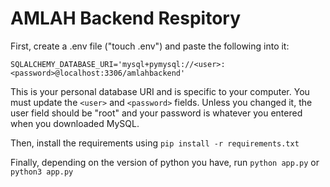# AMLAH Backend Respitory

First, create a .env file ("touch .env") and paste the following into it:

`SQLALCHEMY_DATABASE_URI='mysql+pymysql://<user>:<password>@localhost:3306/amlahbackend'`

This is your personal database URI and is specific to your computer. You must update the `<user>` and `<password>` fields. Unless you changed it, the user field should be "root" and your password is whatever you entered when you downloaded MySQL.

Then, install the requirements using `pip install -r requirements.txt`

Finally, depending on the version of python you have, run `python app.py` or `python3 app.py`
